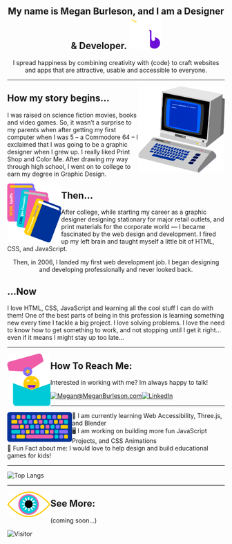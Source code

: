 
<h2 align="center">My name is Megan Burleson, and I am a Designer & Developer. <img src="https://github.com/mburleson/mburleson/blob/main/MBLogo.png" width="75px"/></h2>

<p align="center">
I spread happiness by combining creativity with {code} to craft websites and apps that are attractive, usable and accessible to everyone.
</p>

* * *

<img align="right" src="https://github.com/mburleson/mburleson/blob/main/c64_new.png" width="200px"/>
<h2>How my story begins...</h2>
<p>
I was raised on science fiction movies, books and video games. So, it wasn’t a surprise to my parents when after getting my first computer when I was 5 – a Commodore 64 – I exclaimed that I was going to be a graphic designer when I grew up. I really liked Print Shop and Color Me.  After drawing my way through high school, I went on to college to earn my degree in Graphic Design.</p>
<img align="left" src="https://github.com/mburleson/mburleson/blob/main/books.png" width="125px"/>
<h2>Then...</h2>
<p>
After college, while starting my career as a graphic designer designing stationary for major retail outlets, and print materials for the corporate world — I became fascinated by the web design and development. I fired up my left brain and taught myself a little bit of HTML, CSS, and JavaScript. </p>


<p align="center">Then, in 2006, I landed my first web development job. 
I began designing and developing professionally and never looked back.</p>

<h2>...Now</h2>

I love HTML, CSS, JavaScript and learning all the cool stuff I can do with them! One of the best parts of being in this profession is learning something new every time I tackle a big project. I love solving problems. I love the need to know how to get something to work, and not stopping until I get it right… even if it means I might stay up too late...

* * *

<img src="https://github.com/mburleson/mburleson/blob/main/contactme.png" width="100px" align="left"/>

<h2>How To Reach Me:</h2>

<p>Interested in working with me? Im always happy to talk!</p>

<a href="mailto:megan@meganburleson.com">![Megan@MeganBurleson.com](https://img.shields.io/badge/Gmail-D14836?style=for-the-badge&logo=gmail&logoColor=white)</a><a href="https://www.linkedin.com/in/meganburleson/">![LinkedIn](https://img.shields.io/badge/LinkedIn-0077B5?style=for-the-badge&logo=linkedin&logoColor=white)</a>

* * *
 
 <img src="https://github.com/mburleson/mburleson/blob/main/keyboard.png" width="150px" align="left" />
📖 I am currently learning Web Accessibility, Three.js, and Blender
 <br/>
🖥️ I am working on building more fun JavaScript Projects, and CSS Animations
 <br/>
🎨 Fun Fact about me: I would love to help design and build educational games for kids!

  
  
  * * *
 
 ![Top Langs](https://github-readme-stats.vercel.app/api/top-langs/?username=mburleson&layout=compact&theme=cobalt&show_icons=true)  
 
 
 * * *
 
 <img src="https://github.com/mburleson/mburleson/blob/main/eye.png" align="left" width="100px"/>

<h2>See More:</h2>

(coming soon...)
 
 
 ![Visitor](https://visitor-badge.laobi.icu/badge?page_id=mburleson.mburleson)




<!--
**mburleson/mburleson** is a ✨ _special_ ✨ repository because its `README.md` (this file) appears on your GitHub profile.

Here are some ideas to get you started:

- 🔭 I’m currently working on ...
- 🌱 I’m currently learning ...
- 👯 I’m looking to collaborate on ...
- 🤔 I’m looking for help with ...
- 💬 Ask me about ...
- 📫 How to reach me: ...
- 😄 Pronouns: ...
- ⚡ Fun fact: ...
-->

